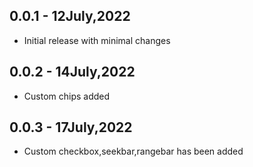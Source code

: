 ## 0.0.1 - 12July,2022

* Initial release with minimal changes
## 0.0.2 - 14July,2022

* Custom chips added
## 0.0.3 - 17July,2022

* Custom checkbox,seekbar,rangebar has been added
